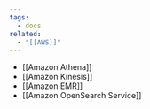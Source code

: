 ```yaml
---
tags:
  - docs
related:
  - "[[AWS]]"
---
```

- [[Amazon Athena]]
- [[Amazon Kinesis]]
- [[Amazon EMR]]
- [[Amazon OpenSearch Service]]
